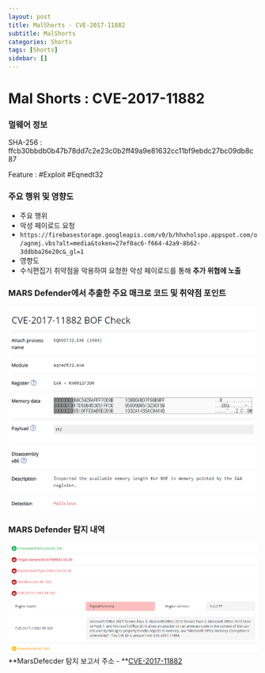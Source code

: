 ```yaml
---
layout: post
title: MalShorts - CVE-2017-11882
subtitle: MalShorts
categories: Shorts
tags: [Shorts]
sidebar: []
---
```

# Mal Shorts : CVE-2017-11882

### **멀웨어 정보**

SHA-256 : ffcb30bbdb0b47b78dd7c2e23c0b2ff49a9e81632cc11bf9ebdc27bc09db8c87

Feature : #Exploit #Eqnedt32



### 주요 행위 및 영향도

- 주요 행위
- 악성 페이로드 요청
- `https://firebasestorage.googleapis.com/v0/b/hhxholspo.appspot.com/o/agnmj.vbs?alt=media&token=27ef0ac6-f664-42a9-8b62-3ddbba26e20c&_gl=1`
- 영향도
- 수식편집기 취약점을 악용하여 요청한 악성 페이로드를 통해 **추가 위협에 노출**



### **MARS Defender에서 추출한 주요 매크로 코드 및 취약점 포인트**

![image-20230918-052249.png](/assets/images/MalShorts-CVE-2017-11882/image-20230918-052249.png)


### **MARS Defender 탐지 내역**

![image-20230918-052354.png](/assets/images/MalShorts-CVE-2017-11882/image-20230918-052354.png)
**MarsDefecder 탐지 보고서 주소 - **[CVE-2017-11882](https://marsdefender.seculetter.com/?hash=ffcb30bbdb0b47b78dd7c2e23c0b2ff49a9e81632cc11bf9ebdc27bc09db8c87)
